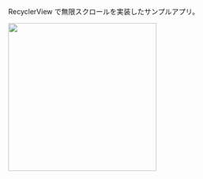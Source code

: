 RecyclerView で無限スクロールを実装したサンプルアプリ。

<img width="300" src="https://user-images.githubusercontent.com/34672524/103167007-cf80f380-486a-11eb-93ff-74fa0179f5c8.gif">
